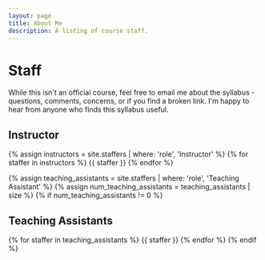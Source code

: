 ```yaml
---
layout: page
title: About Me
description: A listing of course staff.
---
```


# Staff

While this isn't an official course, feel free to email me about the syllabus - questions, comments, concerns, or if you find a broken link. I'm happy to hear from anyone who finds this syllabus useful.

## Instructor

{% assign instructors = site.staffers | where: 'role', 'Instructor' %}
{% for staffer in instructors %}
{{ staffer }}
{% endfor %}

{% assign teaching_assistants = site.staffers | where: 'role', 'Teaching Assistant' %}
{% assign num_teaching_assistants = teaching_assistants | size %}
{% if num_teaching_assistants != 0 %}
## Teaching Assistants

{% for staffer in teaching_assistants %}
{{ staffer }}
{% endfor %}
{% endif %}
